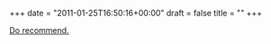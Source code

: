 +++
date = "2011-01-25T16:50:16+00:00"
draft = false
title = ""
+++
<p><a target="_blank" href="http://www.tumblr.com/directory/recommend/creative+writing/burninghotelsdown">Do recommend.</a> </p> 
